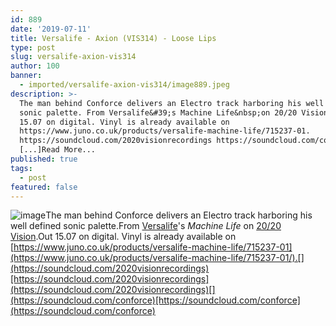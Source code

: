 ```yaml
---
id: 889
date: '2019-07-11'
title: Versalife - Axion (VIS314) - Loose Lips
type: post
slug: versalife-axion-vis314
author: 100
banner:
  - imported/versalife-axion-vis314/image889.jpeg
description: >-
  The man behind Conforce delivers an Electro track harboring his well defined
  sonic palette. From Versalife&#39;s Machine Life&nbsp;on 20/20 Vision. Out
  15.07 on digital. Vinyl is already available on
  https://www.juno.co.uk/products/versalife-machine-life/715237-01.
  https://soundcloud.com/2020visionrecordings https://soundcloud.com/conforce
  [...]Read More...
published: true
tags:
  - post
featured: false
---
```

![image](../imported/versalife-axion-vis314/image889.jpeg)The man behind Conforce delivers an Electro track harboring his well defined sonic palette.From [Versalife](https://www.residentadvisor.net/dj/versalife)'s _Machine Life_ on [20/20 Vision](https://www.discogs.com/label/15-2020-Vision).Out 15.07 on digital. Vinyl is already available on [](https://www.juno.co.uk/products/versalife-machine-life/715237-01/)[https://www.juno.co.uk/products/versalife-machine-life/715237-01](https://www.juno.co.uk/products/versalife-machine-life/715237-01/).[](https://soundcloud.com/2020visionrecordings)[https://soundcloud.com/2020visionrecordings](https://soundcloud.com/2020visionrecordings)[](https://soundcloud.com/conforce)[https://soundcloud.com/conforce](https://soundcloud.com/conforce)